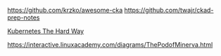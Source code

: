 https://github.com/krzko/awesome-cka
https://github.com/twajr/ckad-prep-notes


[Kubernetes The Hard Way ](https://github.com/mmumshad/kubernetes-the-hard-way)


https://interactive.linuxacademy.com/diagrams/ThePodofMinerva.html
